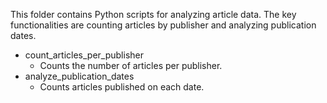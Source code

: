 This folder contains Python scripts for analyzing article data. The key functionalities are counting articles by publisher and analyzing publication dates.

* count_articles_per_publisher
    - Counts the number of articles per publisher.
* analyze_publication_dates
    - Counts articles published on each date.

